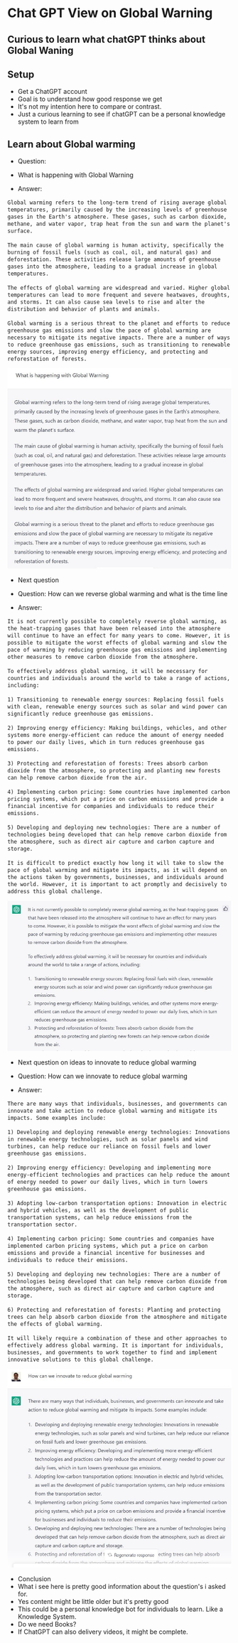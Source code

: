 # Chat GPT View on Global Warning

## Curious to learn what chatGPT thinks about Global Waning

## Setup

- Get a ChatGPT account
- Goal is to understand how good response we get
- It's not my intention here to compare or contrast.
- Just a curious learning to see if chatGPT can be a personal knowledge system to learn from

## Learn about Global warming

- Question:
- What is happening with Global Warning

- Answer:

```
Global warming refers to the long-term trend of rising average global temperatures, primarily caused by the increasing levels of greenhouse gases in the Earth's atmosphere. These gases, such as carbon dioxide, methane, and water vapor, trap heat from the sun and warm the planet's surface.

The main cause of global warming is human activity, specifically the burning of fossil fuels (such as coal, oil, and natural gas) and deforestation. These activities release large amounts of greenhouse gases into the atmosphere, leading to a gradual increase in global temperatures.

The effects of global warming are widespread and varied. Higher global temperatures can lead to more frequent and severe heatwaves, droughts, and storms. It can also cause sea levels to rise and alter the distribution and behavior of plants and animals.

Global warming is a serious threat to the planet and efforts to reduce greenhouse gas emissions and slow the pace of global warming are necessary to mitigate its negative impacts. There are a number of ways to reduce greenhouse gas emissions, such as transitioning to renewable energy sources, improving energy efficiency, and protecting and reforestation of forests.
```

![Architecture](https://github.com/balakreshnan/Samples2023/blob/main/AzureAI/images/chatgptgw3.jpg "Output Episodes")

- Next question
- Question: How can we reverse global warming and what is the time line

- Answer:

```
It is not currently possible to completely reverse global warming, as the heat-trapping gases that have been released into the atmosphere will continue to have an effect for many years to come. However, it is possible to mitigate the worst effects of global warming and slow the pace of warming by reducing greenhouse gas emissions and implementing other measures to remove carbon dioxide from the atmosphere.

To effectively address global warming, it will be necessary for countries and individuals around the world to take a range of actions, including:

1) Transitioning to renewable energy sources: Replacing fossil fuels with clean, renewable energy sources such as solar and wind power can significantly reduce greenhouse gas emissions.

2) Improving energy efficiency: Making buildings, vehicles, and other systems more energy-efficient can reduce the amount of energy needed to power our daily lives, which in turn reduces greenhouse gas emissions.

3) Protecting and reforestation of forests: Trees absorb carbon dioxide from the atmosphere, so protecting and planting new forests can help remove carbon dioxide from the air.

4) Implementing carbon pricing: Some countries have implemented carbon pricing systems, which put a price on carbon emissions and provide a financial incentive for companies and individuals to reduce their emissions.

5) Developing and deploying new technologies: There are a number of technologies being developed that can help remove carbon dioxide from the atmosphere, such as direct air capture and carbon capture and storage.

It is difficult to predict exactly how long it will take to slow the pace of global warming and mitigate its impacts, as it will depend on the actions taken by governments, businesses, and individuals around the world. However, it is important to act promptly and decisively to address this global challenge.

```

![Architecture](https://github.com/balakreshnan/Samples2023/blob/main/AzureAI/images/chatgptgw1.jpg "Output Episodes")

- Next question on ideas to innovate to reduce global warming
- Question: How can we innovate to reduce global warming

- Answer:

```
There are many ways that individuals, businesses, and governments can innovate and take action to reduce global warming and mitigate its impacts. Some examples include:

1) Developing and deploying renewable energy technologies: Innovations in renewable energy technologies, such as solar panels and wind turbines, can help reduce our reliance on fossil fuels and lower greenhouse gas emissions.

2) Improving energy efficiency: Developing and implementing more energy-efficient technologies and practices can help reduce the amount of energy needed to power our daily lives, which in turn lowers greenhouse gas emissions.

3) Adopting low-carbon transportation options: Innovation in electric and hybrid vehicles, as well as the development of public transportation systems, can help reduce emissions from the transportation sector.

4) Implementing carbon pricing: Some countries and companies have implemented carbon pricing systems, which put a price on carbon emissions and provide a financial incentive for businesses and individuals to reduce their emissions.

5) Developing and deploying new technologies: There are a number of technologies being developed that can help remove carbon dioxide from the atmosphere, such as direct air capture and carbon capture and storage.

6) Protecting and reforestation of forests: Planting and protecting trees can help absorb carbon dioxide from the atmosphere and mitigate the effects of global warming.

It will likely require a combination of these and other approaches to effectively address global warming. It is important for individuals, businesses, and governments to work together to find and implement innovative solutions to this global challenge.
```

![Architecture](https://github.com/balakreshnan/Samples2023/blob/main/AzureAI/images/chatgptgw2.jpg "Output Episodes")

- Conclusion
- What i see here is pretty good information about the question's i asked for.
- Yes content might be little older but it's pretty good
- This could be a personal knowledge bot for individuals to learn. Like a Knowledge System.
- Do we need Books?
- If ChatGPT can also delivery videos, it might be complete.
